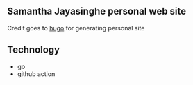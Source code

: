 ## Samantha Jayasinghe personal web site
Credit goes to [hugo](https://gohugo.io/) for generating personal site 

## Technology 
 * go
 * github action 
 
